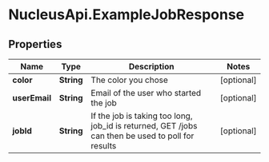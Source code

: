 # NucleusApi.ExampleJobResponse

## Properties
Name | Type | Description | Notes
------------ | ------------- | ------------- | -------------
**color** | **String** | The color you chose | [optional] 
**userEmail** | **String** | Email of the user who started the job | [optional] 
**jobId** | **String** | If the job is taking too long, job_id is returned, GET /jobs can then be used to poll for results | [optional] 


